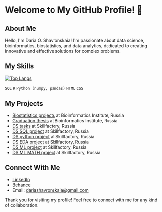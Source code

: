 # Welcome to My GitHub Profile! 👋

## About Me

Hello, I'm Daria O. Shavronskaia! I'm passionate about data science, bioinformatics, biostatistics, and data analytics, dedicated to creating innovative and effective solutions for complex problems.

## My Skills

[![Top Langs](https://github-readme-stats.vercel.app/api/top-langs/?username=shavronya&layout=compact)](https://github.com/anuraghazra/github-readme-stats)

`SQL`
`R`
`Python (numpy, pandas)` 
`HTML`
`CSS`

## My Projects

- [Biostatistics projects](https://github.com/shavronya/biostat2022) at Bioinformatics Institute, Russia
- [Graduation thesis](https://github.com/flajole/TCGA_SKCM) at Bioinformatics Institute, Russia
- [DS tasks](https://github.com/shavronya/DS_tasks) at Skillfactory, Russia
- [DS SQL project](https://github.com/shavronya/DS_project_SQL) at Skillfactory, Russia
- [DS python project](https://github.com/shavronya/DS_project_python) at Skillfactory, Russia
- [DS EDA project](https://github.com/shavronya/DS_project_EDA) at Skillfactory, Russia
- [DS ML project](https://github.com/shavronya/DS_project_ML) at Skillfactory, Russia
- [DS ML MATH project](https://github.com/shavronya/DS_project_ML_MATH) at Skillfactory, Russia

## Connect With Me

- [LinkedIn](https://www.linkedin.com/in/daria-shavronskaia-2aa880255/)
- [Behance](https://www.behance.net/76cd22f9/projects)
- Email: dariashavronskaia@gmail.com

Thank you for visiting my profile! Feel free to connect with me for any kind of collaboration.

